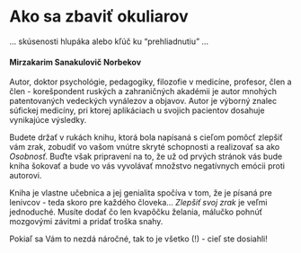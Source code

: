Ako sa zbaviť okuliarov
=======================

… skúsenosti hlupáka alebo kľúč ku “prehliadnutiu” …

#### Mirzakarim Sanakulovič Norbekov

Autor, doktor psychológie, pedagogiky, filozofie v medicíne, profesor, člen a
člen - korešpondent ruských a zahraničných akadémii je autor mnohých
patentovaných vedeckých vynálezov a objavov. Autor je výborný znalec súfickej
medicíny, pri ktorej aplikáciach u svojich pacientov dosahuje vynikajúce
výsledky.

Budete držať v rukách knihu, ktorá bola napísaná s cieľom pomôcť zlepšiť vám
zrak, zobudiť vo vašom vnútre skryté schopnosti a realizovať sa ako *Osobnosť*.
Buďte však pripravení na to, že už od prvých stránok vás bude kniha šokovať a
bude vo vás vyvolávať množstvo negatívnych emócii proti autorovi.

Kniha je vlastne učebnica a jej genialita spočíva v tom, že je písaná pre
lenivcov - teda skoro pre každého človeka… *Zlepšiť svoj zrak* je veľmi
jednoduché. Musíte dodať čo len kvapôčku želania, málučko pohnúť mozgovými
závitmi a pridať troška snahy.

Pokiaľ sa Vám to nezdá náročné, tak to je všetko (!) - cieľ ste dosiahli!

